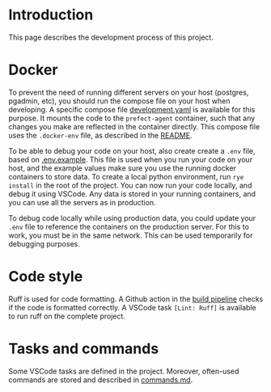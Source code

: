 # Introduction
This page describes the development process of this project.

# Docker
To prevent the need of running different servers on your host (postgres, pgadmin, etc), you should run the compose file on your host when developing. A specific compose file [development.yaml](/infrastructure/development.yml) is available for this purpose. It mounts the code to the `prefect-agent` container, such that any changes you make are reflected in the container directly. This compose file uses the `.docker-env` file, as described in the [README](/README.md).

To be able to debug your code on your host, also create create a `.env` file, based on [.env.example](/.env.example). This file is used when you run your code on your host, and the example values make sure you use the running docker containers to store data. To create a local python environment, run `rye install` in the root of the project. You can now run your code locally, and debug it using VSCode. Any data is stored in your running containers, and you can use all the servers as in production. 

To debug code locally while using production data, you could update your `.env` file to reference the containers on the production server. For this to work, you must be in the same network. This can be used temporarily for debugging purposes.

# Code style
Ruff is used for code formatting. A Github action in the [build pipeline](/.github/workflows/build.yml) checks if the code is formatted correctly. A VSCode task `[Lint: Ruff]` is available to run ruff on the complete project.

# Tasks and commands
Some VSCode tasks are defined in the project. Moreover, often-used commands are stored and described in [commands.md](/docs/commands.md). 